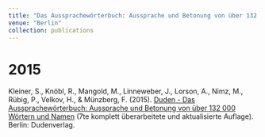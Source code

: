 ```yaml
---
title: "Das Aussprachewörterbuch: Aussprache und Betonung von über 132 000 Wörtern und Namen"
venue: "Berlin"
collection: publications
---
```


2015
====
Kleiner, S., Knöbl, R., Mangold, M., Linneweber, J., Lorson, A., Nimz, M., Rübig, P., Velkov, H., & Münzberg, F. (2015). <a href="https://books.google.co.uk/books?id=T6vWCgAAQBAJ&printsec=frontcover&dq=duden+das+aussprachew%C3%B6rterbuch&hl=en&sa=X&ved=0ahUKEwiQsfb82NDkAhWPXsAKHVRBDWoQ6AEIKDAA#v=onepage&q&f=false" target="_blank">Duden - Das Aussprachewörterbuch: Aussprache und Betonung von über 132 000 Wörtern und Namen</a>  (7te komplett überarbeitete und aktualisierte Auflage). Berlin: Dudenverlag.

